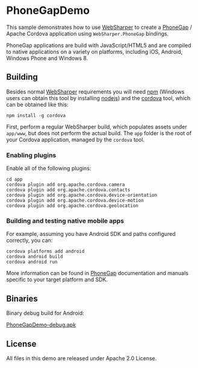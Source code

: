 # PhoneGapDemo

This sample demonstrates how to use [WebSharper][ws] to create a
[PhoneGap][pg] / Apache Cordova application using
`WebSharper.PhoneGap` bindings.

PhoneGap applications are build with JavaScript/HTML5 and are compiled
to native applications on a variety on platforms, including iOS,
Android, Windows Phone and Windows 8.

## Building

Besides normal [WebSharper][ws] requirements you will need [npm][npm]
(Windows users can obtain this tool by installing
[nodejs](http://nodejs.org/)) and the [cordova][cordova-tool] tool,
which can be obtained like this:

    npm install -g cordova

First, perform a regular WebSharper build, which populates assets
under `app/www`, but does not perform the actual build.  The `app`
folder is the root of your Cordova application, managed by the
`cordova` tool.

### Enabling plugins

Enable all of the following plugins:

    cd app
    cordova plugin add org.apache.cordova.camera
    cordova plugin add org.apache.cordova.contacts
    cordova plugin add org.apache.cordova.device-orientation
    cordova plugin add org.apache.cordova.device-motion
    cordova plugin add org.apache.cordova.geolocation

### Building and testing native mobile apps

For example, assuming you have Android SDK and paths configured
correctly, you can:

    cordova platforms add android
    cordova android build
    cordova android run
    
More information can be found in [PhoneGap][pg] documentation and
manuals specific to your target platform and SDK.

## Binaries

Binary debug build for Android:

[PhoneGapDemo-debug.apk](https://bitbucket.org/IntelliFactory/websharper.samples/downloads/PhoneGapDemo-debug.apk)

## License

All files in this demo are released under Apache 2.0 License.

[cordova-tool]: http://docs.phonegap.com/en/3.4.0/guide_cli_index.md.html#The%20Command-Line%20Interface
[npm]: https://www.npmjs.org/
[pg]: http://phonegap.com/
[ws]: http://websharper.com
